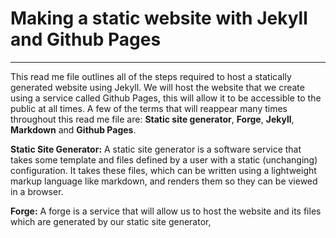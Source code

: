 # Making a static website with Jekyll and Github Pages
---

This read me file outlines all of the steps required to host a statically generated website using Jekyll.
We will host the website that we create using a service called Github Pages, this will allow it to be
accessible to the public at all times. A few of the terms that will reappear many times throughout this
read me file are: **Static site generator**, **Forge**, **Jekyll**, **Markdown** and **Github Pages**.

**Static Site Generator:** A static site generator is a software service that takes some template and files defined by a
user with a static (unchanging) configuration. It takes these files, which can be written using a lightweight markup language like markdown, and renders them so they can be viewed in a browser.

**Forge:** A forge is a service that will allow us to host the website and its files which are generated by our static site generator,
 

